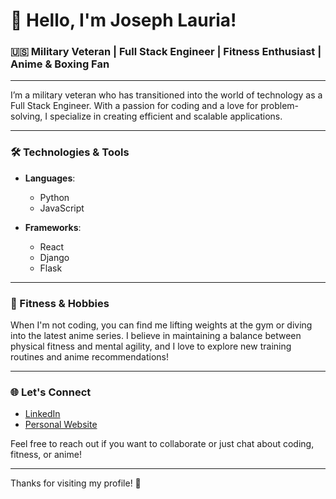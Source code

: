 # 👋 Hello, I'm Joseph Lauria!

### 🇺🇸 Military Veteran | Full Stack Engineer | Fitness Enthusiast | Anime & Boxing Fan

---

I’m a military veteran who has transitioned into the world of technology as a Full Stack Engineer. With a passion for coding and a love for problem-solving, I specialize in creating efficient and scalable applications.

---

### 🛠️ Technologies & Tools

- **Languages**: 
  - Python
  - JavaScript

- **Frameworks**:
  - React
  - Django
  - Flask

---

### 💪 Fitness & Hobbies

When I'm not coding, you can find me lifting weights at the gym or diving into the latest anime series. I believe in maintaining a balance between physical fitness and mental agility, and I love to explore new training routines and anime recommendations!

---

### 🌐 Let's Connect

- [LinkedIn](https://www.linkedin.com/in/joseph-lauria/)
- [Personal Website](https://josephl17.github.io/)

Feel free to reach out if you want to collaborate or just chat about coding, fitness, or anime!

---

Thanks for visiting my profile! 🚀
